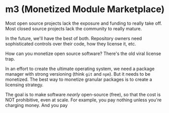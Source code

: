 # m3 (Monetized Module Marketplace)

Most open source projects lack the exposure and funding to really take off.  Most closed source projects lack the community to really mature.

In the future, we'll have the best of both.  Repository owners need sophisticated controls over their code, how they license it, etc.

How can you monetize open source software?  There's the old viral license trap.

In an effort to create the ultimate operating system, we need a package manager with strong versioning (think `git` and `npm`).  But it needs to be monetized.  The best way to monetize granular packages is to create a licensing strategy.

The goal is to make software *nearly* open-source (free), so that the cost is NOT prohibitive, even at scale.  For example, you pay nothing unless you're charging money.  And you pay 
